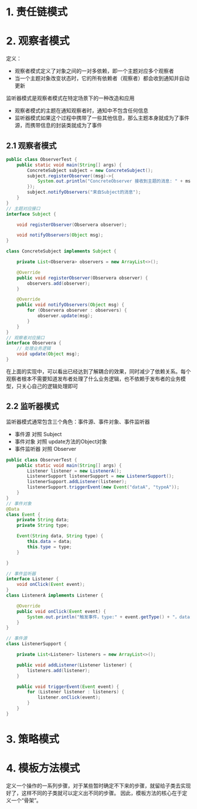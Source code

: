 # 1. 责任链模式

# 2. 观察者模式

定义：

- 观察者模式定义了对象之间的一对多依赖，即一个主题对应多个观察者
- 当一个主题对象改变状态时，它的所有依赖者（观察者）都会收到通知并自动更新

监听器模式是观察者模式在特定场景下的一种改造和应用

- 观察者模式的主题在通知观察者时，通知中不包含任何信息
- 监听器模式如果这个过程中携带了一些其他信息，那么主题本身就成为了事件源，而携带信息的封装类就成为了事件

## 2.1 观察者模式

```java
public class ObserverTest {
    public static void main(String[] args) {
        ConcreteSubject subject = new ConcreteSubject();
        subject.registerObserver((msg)->{
            System.out.println("ConcreteObserver 接收到主题的消息: " + msg);
        });
        subject.notifyObservers("来自Subject的消息");
    }
}
// 主题对应接口
interface Subject {

    void registerObserver(Observera observer);

    void notifyObservers(Object msg);
}

class ConcreteSubject implements Subject {

    private List<Observera> observers = new ArrayList<>();

    @Override
    public void registerObserver(Observera observer) {
        observers.add(observer);
    }

    @Override
    public void notifyObservers(Object msg) {
        for (Observera observer : observers) {
            observer.update(msg);
        }
    }
}
// 观察者对应接口
interface Observera {
    // 处理业务逻辑
    void update(Object msg);
}
```

在上面的实现中，可以看出已经达到了解耦合的效果，同时减少了依赖关系。每个观察者根本不需要知道发布者处理了什么业务逻辑，也不依赖于发布者的业务模型，只关心自己的逻辑处理即可

## 2.2 监听器模式

监听器模式通常包含三个角色：事件源、事件对象、事件监听器

- 事件源 对照 Subject
- 事件对象 对照 update方法的Object对象
- 事件监听器 对照 Observer

```java
public class ObserverTest {
    public static void main(String[] args) {
        Listener listener = new ListenerA();
        ListenerSupport listenerSupport = new ListenerSupport();
        listenerSupport.addListener(listener);
        listenerSupport.triggerEvent(new Event("dataA", "typeA"));
    }
}
// 事件对象
@Data
class Event {
    private String data;
    private String type;

    Event(String data, String type) {
        this.data = data;
        this.type = type;
    }

}

// 事件监听器
interface Listener {
    void onClick(Event event);
}
class ListenerA implements Listener {

    @Override
    public void onClick(Event event) {
        System.out.println("触发事件，type:" + event.getType() + "，data:" + event.getData());
    }
}

// 事件源
class ListenerSupport {

    private List<Listener> listeners = new ArrayList<>();

    public void addListener(Listener listener) {
        listeners.add(listener);
    }

    public void triggerEvent(Event event) {
        for (Listener listener : listeners) {
            listener.onClick(event);
        }
    }
}
```



# 3. 策略模式

# 4. 模板方法模式

定义一个操作的一系列步骤，对于某些暂时确定不下来的步骤，就留给子类去实现好了，这样不同的子类就可以定义出不同的步骤。 因此，模板方法的核心在于定义一个“骨架”。
